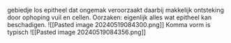 gebiedje los epitheel dat ongemak veroorzaakt
daarbij makkelijk ontsteking door ophoping vuil en cellen.
Oorzaken: eigenlijk alles wat epitheel kan beschadigen.
![[Pasted image 20240519084300.png]]
Komma vorm is typisch
![[Pasted image 20240519084356.png]]
